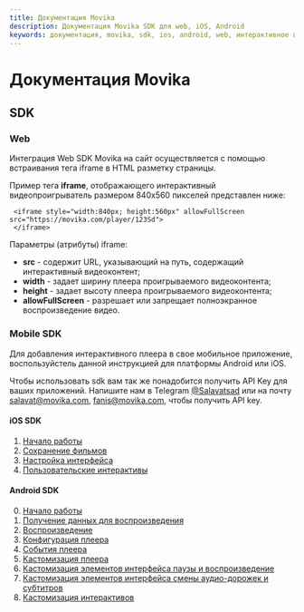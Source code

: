 ```yaml
---
title: Документация Movika
description: Документация Movika SDK для web, iOS, Android
keywords: документация, movika, sdk, ios, android, web, интерактивное видео
---
```


# Документация Movika

## SDK

### Web

Интеграция Web SDK Movika на сайт осуществляется с помощью встраивания тега iframe в HTML разметку страницы.

Пример тега **iframe**, отображающего интерактивный видеопроигрыватель размером 840x560 пикселей представлен ниже:

```
 <iframe style="width:840px; height:560px" allowFullScreen src="https://movika.com/player/123Sd">
 </iframe>
```

Параметры (атрибуты) iframe:

- **src** - содержит URL, указывающий на путь, содержащий интерактивный видеоконтент;
- **width** - задает ширину плеера проигрываемого видеоконтента;
- **height** - задает высоту плеера проигрываемого видеоконтента;
- **allowFullScreen** - разрешает или запрещает полноэкранное воспроизведение видео.


### Mobile SDK

Для добавления интерактивного плеера в свое мобильное приложение, воспользуйстель данной инструкцией 
для платформы Android или iOS.

Чтобы использовать sdk вам так же понадобится получить API Key для ваших приложений. Напишите нам в 
Telegram [@Salavatsad](https://t.me/Salavatsad) или на почту [salavat@movika.com](mailto:salavat@movika.com), 
[fanis@movika.com](mailto:fanis@movika.com), 
чтобы получить API key.

#### iOS SDK

1. [Начало работы](/ios/sdk/00-get-started.md)
2. [Сохранение фильмов](/ios/sdk/01-save-state.md)
3. [Настройка интерфейса](/ios/sdk/02-ui-customization.md)
4. [Пользовательские интерактивы](/ios/sdk/03-custom-events.md)

#### Android SDK

0. [Начало работы](/android/sdk/00-getting-started.md)
1. [Получение данных для воспроизведения](/android/sdk/01-getting-movie-bundle.md)
2. [Воспроизведение](/android/sdk/02-run-interactiveplayerview.md)
3. [Конфигурация плеера](/android/sdk/03-config.md)
4. [События плеера](/android/sdk/04-player-events.md)
5. [Кастомизация плеера](/android/sdk/05-introduce-to-player-customization.md)
6. [Кастомизация элементов интерфейса паузы и воспроизведение](/android/sdk/06-play-pause-customization.md)
7. [Кастомизация элементов интерфейса смены аудио-дорожек и субтитров](/android/sdk/07-audio-subtitles-customization.md)
8. [Кастомизация интерактивов](/android/sdk/08-interactive-customization.md)
